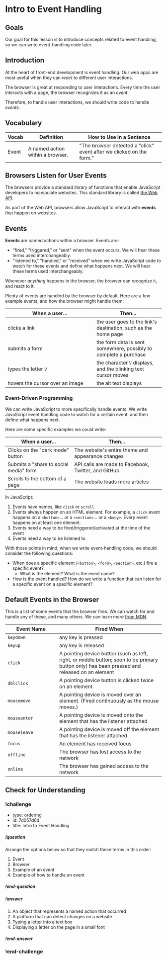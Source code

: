 # Intro to Event Handling

## Goals

Our goal for this lesson is to introduce concepts related to event handling, so we can write event-handling code later.

## Introduction

At the heart of front-end development is event handling. Our web apps are most useful when they can _react_ to different user interactions.

The browser is great at responding to user interactions. Every time the user interacts with a page, the browser recognizes it as an _event_.

Therefore, to handle user interactions, we should write code to handle _events_.

## Vocabulary

| Vocab | Definition                       | How to Use in a Sentence                                             |
| ----- | -------------------------------- | -------------------------------------------------------------------- |
| Event | A named action within a browser. | "The browser detected a "click" event after we clicked on the form." |

## Browsers Listen for User Events

The browsers provide a standard library of functions that enable JavaScript developers to manipulate websites. This standard library is called [the Web API](https://developer.mozilla.org/en-US/docs/Web/Reference/API).

As part of the Web API, browsers allow JavaScript to interact with **events** that happen on websites.

## Events

**Events** are named actions within a browser. Events are:

- "fired," "triggered," or "sent" when the event occurs. We will hear these terms used interchangeably.
- "listened to," "handled," or "received" when we write JavaScript code to watch for these events and define what happens next. We will hear these terms used interchangeably.

Whenever _anything_ happens in the browser, the browser can recognize it, and react to it.

Plenty of events are handled by the browser by default. Here are a few example events, and how the browser might handle them:

| <div style="min-width:270px;">When a user...</div>                  | Then...                                                          |
| ------------------------------- | ---------------------------------------------------------------- |
| clicks a link              | the user goes to the link's destination, such as the home page |
| submits a form                  | the form data is sent somewhere, possibly to complete a purchase |
| types the letter `V`            | the character `V` displays, and the blinking text cursor moves   |
| hovers the cursor over an image | the alt text displays                                            |

### Event-Driven Programming

We can write JavaScript to more specifically handle events. We write JavaScript event handling code to watch for a certain event, and then define what happens next.

Here are some specific examples we could write:

| When a user...                         | Then...                                             |
| -------------------------------------- | --------------------------------------------------- |
| Clicks on the "dark mode" button       | The website's entire theme and appearance changes   |
| Submits a "share to social media" form | API calls are made to Facebook, Twitter, and GitHub |
| Scrolls to the bottom of a page        | The website loads more articles                     |

In JavaScript:

1. Events have names, like `click` or `scroll`
1. Events always happen on an HTML element. For example, a `click` event happens on a `<button>`... or a `<section>`... or a `<body>`. Every event happens on at least one element.
1. Events need a way to be fired/triggered/activated at the time of the event
1. Events need a way to be listened to

With those points in mind, when we write event-handling code, we should consider the following questions:

- When does a specific element (`<button>`, `<form>`, `<section>`, etc.) fire a specific event?
  - What is the element? What is the event name?
- How is the event handled? How do we write a function that can listen for a specific event on a specific element?

## Default Events in the Browser

This is a list of some events that the browser fires. We can watch for and handle any of these, and many others. We can learn more [from MDN](https://developer.mozilla.org/en-US/docs/Web/Events).

| <div style="min-width:150px">Event Name</div>   | Fired When                                                                                                        |
| ------------ | ----------------------------------------------------------------------------------------------------------------- |
| `keydown`    | any key is pressed                                                                                                |
| `keyup`      | any key is released                                                                                               |
| `click`      | A pointing device button (such as left, right, or middle button; soon to be primary button only) has been pressed and released on an element |
| `dblclick`   | A pointing device button is clicked twice on an element                                                           |
| `mousemove`  | A pointing device is moved over an element. (Fired continuously as the mouse moves.)                              |
| `mouseenter` | A pointing device is moved onto the element that has the listener attached                                        |
| `mouseleave` | A pointing device is moved off the element that has the listener attached                                         |
| `focus`      | An element has received focus                                                                   |
| `offline`    | The browser has lost access to the network                                                                        |
| `online`     | The browser has gained access to the network                                                                      |

## Check for Understanding

<!-- Question 1 -->
<!-- prettier-ignore-start -->
### !challenge
* type: ordering
* id: 7d057d6d
* title: Intro to Event Handling
##### !question

Arrange the options below so that they match these terms in this order:

1. Event
1. Browser
1. Example of an event
1. Example of how to handle an event

##### !end-question
##### !answer

1. An object that represents a named action that occurred
1. A platform that can detect changes on a website
1. Typing a letter into a text box
1. Displaying a letter on the page in a small font

##### !end-answer
### !end-challenge
<!-- prettier-ignore-end -->

